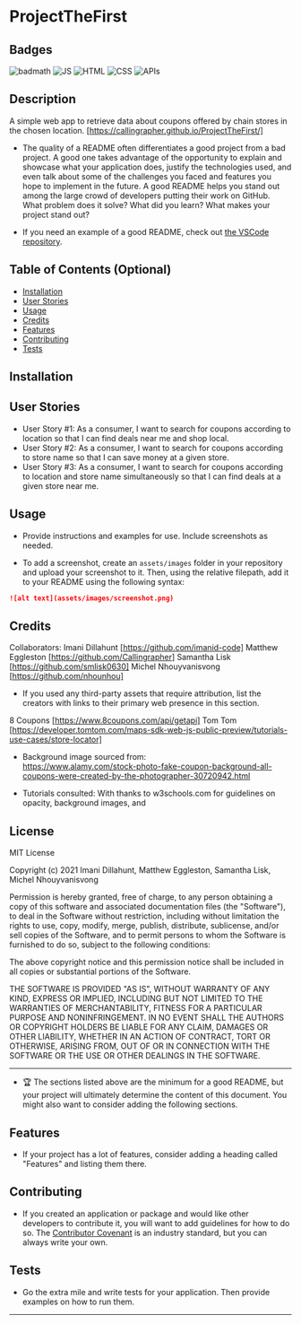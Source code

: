# ProjectTheFirst

## Badges

![badmath](https://img.shields.io/github/languages/top/nielsenjared/badmath)
![JS](https://img.shields.io/badge/JavaScript-10%25-orange)
![HTML](https://img.shields.io/badge/HTML-10%25-brightgreen?style=plastic&logo=appveyor)
![CSS](https://img.shields.io/badge/CSS-10%25-blue?style=plastic&logo=appveyor)
![APIs](https://img.shields.io/badge/APIs-Two-purple?style=plastic&logo=appveyor)
![]()
![]()

## Description 

A simple web app to retrieve data about coupons offered by chain stores in the chosen location.
[https://callingrapher.github.io/ProjectTheFirst/]


* The quality of a README often differentiates a good project from a bad project. A good one takes advantage of the opportunity to explain and showcase what your application does, justify the technologies used, and even talk about some of the challenges you faced and features you hope to implement in the future. A good README helps you stand out among the large crowd of developers putting their work on GitHub.  What problem does it solve? What did you learn? What makes your project stand out? 


* If you need an example of a good README, check out [the VSCode repository](https://github.com/microsoft/vscode).


## Table of Contents (Optional)

* [Installation](#installation)
* [User Stories](#user)
* [Usage](#usage)
* [Credits](#credits)
* [Features](#features)
* [Contributing](#contribute)
* [Tests](#tests)


## Installation


## User Stories

* User Story #1: As a consumer, I want to search for coupons according to location so that I can find deals near me and shop local.
* User Story #2: As a consumer, I want to search for coupons according to store name so that I can save money at a given store.
* User Story #3: As a consumer, I want to search for coupons according to location and store name simultaneously so that I can find deals at a given store near me.


## Usage 

* Provide instructions and examples for use. Include screenshots as needed. 

* To add a screenshot, create an `assets/images` folder in your repository and upload your screenshot to it. Then, using the relative filepath, add it to your README using the following syntax:

```md
![alt text](assets/images/screenshot.png)
```


## Credits

Collaborators: Imani Dillahunt [https://github.com/imanid-code]
               Matthew Eggleston [https://github.com/Callingrapher]
               Samantha Lisk [https://github.com/smlisk0630]
               Michel Nhouyvanisvong [https://github.com/nhounhou]

* If you used any third-party assets that require attribution, list the creators with links to their primary web presence in this section.

8 Coupons [https://www.8coupons.com/api/getapi]
Tom Tom [https://developer.tomtom.com/maps-sdk-web-js-public-preview/tutorials-use-cases/store-locator]

* Background image sourced from:  
https://www.alamy.com/stock-photo-fake-coupon-background-all-coupons-were-created-by-the-photographer-30720942.html

* Tutorials consulted: 
With thanks to w3schools.com for guidelines on opacity, background images, and 


## License

MIT License

Copyright (c) 2021 Imani Dillahunt, Matthew Eggleston, Samantha Lisk, Michel Nhouyvanisvong

Permission is hereby granted, free of charge, to any person obtaining a copy
of this software and associated documentation files (the "Software"), to deal
in the Software without restriction, including without limitation the rights
to use, copy, modify, merge, publish, distribute, sublicense, and/or sell
copies of the Software, and to permit persons to whom the Software is
furnished to do so, subject to the following conditions:

The above copyright notice and this permission notice shall be included in all
copies or substantial portions of the Software.

THE SOFTWARE IS PROVIDED "AS IS", WITHOUT WARRANTY OF ANY KIND, EXPRESS OR
IMPLIED, INCLUDING BUT NOT LIMITED TO THE WARRANTIES OF MERCHANTABILITY,
FITNESS FOR A PARTICULAR PURPOSE AND NONINFRINGEMENT. IN NO EVENT SHALL THE
AUTHORS OR COPYRIGHT HOLDERS BE LIABLE FOR ANY CLAIM, DAMAGES OR OTHER
LIABILITY, WHETHER IN AN ACTION OF CONTRACT, TORT OR OTHERWISE, ARISING FROM,
OUT OF OR IN CONNECTION WITH THE SOFTWARE OR THE USE OR OTHER DEALINGS IN THE
SOFTWARE.


---

* 🏆 The sections listed above are the minimum for a good README, but your project will ultimately determine the content of this document. You might also want to consider adding the following sections.

## Features

* If your project has a lot of features, consider adding a heading called "Features" and listing them there.

## Contributing

* If you created an application or package and would like other developers to contribute it, you will want to add guidelines for how to do so. The [Contributor Covenant](https://www.contributor-covenant.org/) is an industry standard, but you can always write your own.

## Tests

* Go the extra mile and write tests for your application. Then provide examples on how to run them.

---